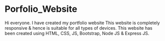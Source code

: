 # Porfolio_Website
Hi everyone. I have created my portfolio website
This website is completely responsive & hence is suitable for all types of devices.
This website has been created using HTML, CSS, JS, Bootstrap, Node JS & Express JS.
